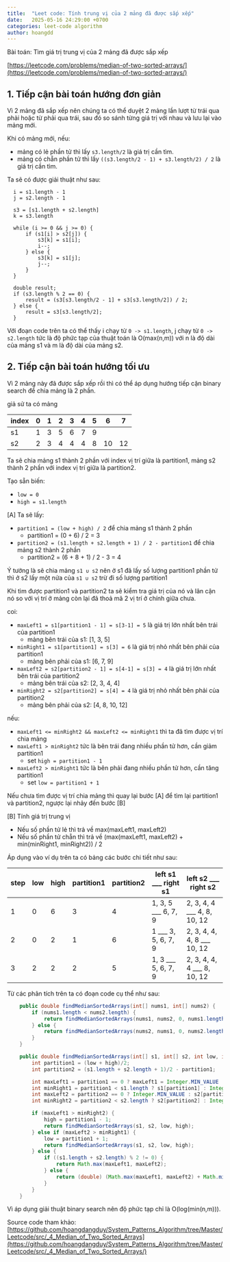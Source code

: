 ```yaml
---
title:  "Leet code: Tính trung vị của 2 mảng đã được sắp xếp"
date:   2025-05-16 24:29:00 +0700
categories: leet-code algorithm
author: hoangdd
---
```

Bài toán: Tìm giá trị trung vị của 2 mảng đã được sắp xếp

[https://leetcode.com/problems/median-of-two-sorted-arrays/](https://leetcode.com/problems/median-of-two-sorted-arrays/)

## 1. Tiếp cận bài toán hướng đơn giản

Vì 2 mảng đã sắp xếp nên chúng ta có thể duyệt 2 mảng lần lượt từ trái qua phải hoặc từ phải qua trái, sau đó so sánh từng giá trị với nhau và lưu lại vào mảng mới.

Khi có mảng mới, nếu:
- mảng có lẻ phần tử thì lấy `s3.length/2` là giá trị cần tìm.
- mảng có chẵn phần tử thì lấy `((s3.length/2 - 1) + s3.length/2) / 2` là giá trị cần tìm.

Ta sẽ có được giải thuật như sau:

```text
  i = s1.length - 1
  j = s2.length - 1
  
  s3 = [s1.length + s2.length]
  k = s3.length
  
  while (i >= 0 && j >= 0) {
      if (s1[i] > s2[j]) {
          s3[k] = s1[i];
          i--;
      } else {
          s3[k] = s1[j];
          j--;
      }
  }
  
  double result;
  if (s3.length % 2 == 0) {
      result = (s3[s3.length/2 - 1] + s3[s3.length/2]) / 2;
  } else {
      result = s3[s3.length/2];
  }
```

Với đoạn code trên ta có thể thấy i chạy từ `0 -> s1.length`, j chạy từ `0 -> s2.length` tức là độ phức tạp của thuật toán là O(max(n,m)) với n là độ dài của mảng s1 và m là độ dài của mảng s2.

## 2. Tiếp cận bài toán hướng tối ưu

Vì 2 mảng này đã được sắp xếp rồi thì có thể áp dụng hướng tiếp cận binary search để chia mảng là 2 phần.

giả sử ta có mảng

<div class="container-fluid">
  <div class="row">
    <div class="col-md-12 col-lg-10">
      <div class="table-responsive">
        <table class="table table-bordered">
          <thead>
            <tr>
              <th class="p-1 p-sm-2">index</th>
              <th class="p-1 p-sm-2">0</th>
              <th class="p-1 p-sm-2">1</th>
              <th class="p-1 p-sm-2">2</th>
              <th class="p-1 p-sm-2">3</th>
              <th class="p-1 p-sm-2">4</th>
              <th class="p-1 p-sm-2">5</th>
              <th class="p-1 p-sm-2">6</th>
              <th class="p-1 p-sm-2">7</th>
            </tr>
          </thead>
          <tbody>
            <tr>
              <td class="p-1 p-sm-2">s1</td>
              <td class="p-1 p-sm-2">1</td>
              <td class="p-1 p-sm-2">3</td>
              <td class="p-1 p-sm-2">5</td>
              <td class="p-1 p-sm-2">6</td>
              <td class="p-1 p-sm-2">7</td>
              <td class="p-1 p-sm-2">9</td>
              <td class="p-1 p-sm-2"></td>
              <td class="p-1 p-sm-2"></td>
            </tr>
            <tr>
              <td class="p-1 p-sm-2">s2</td>
              <td class="p-1 p-sm-2">2</td>
              <td class="p-1 p-sm-2">3</td>
              <td class="p-1 p-sm-2">4</td>
              <td class="p-1 p-sm-2">4</td>
              <td class="p-1 p-sm-2">4</td>
              <td class="p-1 p-sm-2">8</td>
              <td class="p-1 p-sm-2">10</td>
              <td class="p-1 p-sm-2">12</td>
            </tr>
          </tbody>
        </table>
      </div>
    </div>
  </div>
</div>

Ta sẽ chia mảng s1 thành 2 phần với index vị trí giữa là partition1, mảng s2 thành 2 phần với index vị trí giữa là partition2.

Tạo sẵn biến:
- `low = 0`
- `high = s1.length`

[A] Ta sẽ lấy:
- `partition1 = (low + high) / 2` để chia mảng s1 thành 2 phần
  + partition1 = (0 + 6) / 2 = 3
- `partition2 = (s1.length + s2.length + 1) / 2 - partition1` để chia mảng s2 thành 2 phần
  + partition2 = (6 + 8 + 1) / 2 - 3 = 4

Ý tưởng là sẽ chia mảng `s1 ∪ s2` nên ở s1 đã lấy số lượng partition1 phần tử thì ở s2 lấy một nửa của `s1 ∪ s2` trừ đi số lượng partition1

Khi tìm được partition1 và partition2 ta sẽ kiểm tra giá trị của nó và lân cận nó so với vị trí ở mảng còn lại đã thoả mã 2 vị trí ở chính giữa chưa.

coi:
- `maxLeft1 = s1[partition1 - 1] = s[3-1] = 5` là giá trị lớn nhất bên trái của partition1
  + mảng bên trái của s1: [1, 3, 5]
- `minRight1 = s1[partition1] = s[3] = 6` là giá trị nhỏ nhất bên phải của partition1
  + mảng bên phải của s1: [6, 7, 9]
- `maxLeft2 = s2[partition2 - 1] = s[4-1] = s[3] = 4` là giá trị lớn nhất bên trái của partition2
  + mảng bên trái của s2: [2, 3, 4, 4]
- `minRight2 = s2[partition2] = s[4] = 4` là giá trị nhỏ nhất bên phải của partition2
  + mảng bên phải của s2: [4, 8, 10, 12]

nếu:
- `maxLeft1 <= minRight2 && maxLeft2 <= minRight1` thì ta đã tìm được vị trí chia mảng
- `maxLeft1 > minRight2` tức là bên trái đang nhiều phần tử hơn, cần giảm partition1
  + set `high = partition1 - 1`
- `maxLeft2 > minRight1` tức là bên phải đang nhiều phần tử hơn, cần tăng partition1
  + set `low = partition1 + 1`

Nếu chưa tìm được vị trí chia mảng thì quay lại bước [A] để tìm lại partition1 và partition2, ngược lại nhảy đến bước [B]

[B] Tính giá trị trung vị
- Nếu số phần tử lẻ thì trả về max(maxLeft1, maxLeft2)
- Nếu số phần tử chẵn thì trả về (max(maxLeft1, maxLeft2) + min(minRight1, minRight2)) / 2

Áp dụng vào ví dụ trên ta có bảng các bước chi tiết như sau:

<div class="container-fluid">
  <div class="row">
    <div class="col-md-12 col-lg-10">
      <div class="table-responsive">
        <table class="table table-bordered">
          <thead>
            <tr>
              <th class="p-1 p-sm-2"><b>step</b></th>
              <th class="p-1 p-sm-2"><b>low</b></th>
              <th class="p-1 p-sm-2"><b>high</b></th>
              <th class="p-1 p-sm-2"><b>partition1</b></th>
              <th class="p-1 p-sm-2"><b>partition2</b></th>
              <th class="p-1 p-sm-2"><b>left s1 ___ right s1</b></th>
              <th class="p-1 p-sm-2"><b>left s2 ___ right s2</b></th>
            </tr>
          </thead>
          <tbody>
            <tr>
              <td class="p-1 p-sm-2">1</td>
              <td class="p-1 p-sm-2">0</td>
              <td class="p-1 p-sm-2">6</td>
              <td class="p-1 p-sm-2">3</td>
              <td class="p-1 p-sm-2">4</td>
              <td class="p-1 p-sm-2">1, 3, 5 ___ 6, 7, 9</td>
              <td class="p-1 p-sm-2">2, 3, 4, 4 ___ 4, 8, 10, 12</td>
            </tr>
            <tr>
              <td class="p-1 p-sm-2">2</td>
              <td class="p-1 p-sm-2">0</td>
              <td class="p-1 p-sm-2">2</td>
              <td class="p-1 p-sm-2">1</td>
              <td class="p-1 p-sm-2">6</td>
              <td class="p-1 p-sm-2">1 ___ 3, 5, 6, 7, 9</td>
              <td class="p-1 p-sm-2">2, 3, 4, 4, 4, 8 ___ 10, 12</td>
            </tr>
            <tr>
              <td class="p-1 p-sm-2">3</td>
              <td class="p-1 p-sm-2">2</td>
              <td class="p-1 p-sm-2">2</td>
              <td class="p-1 p-sm-2">2</td>
              <td class="p-1 p-sm-2">5</td>
              <td class="p-1 p-sm-2">1, 3 ___ 5, 6, 7, 9</td>
              <td class="p-1 p-sm-2">2, 3, 4, 4, 4 ___ 8, 10, 12</td>
            </tr>
          </tbody>
        </table>
      </div>
    </div>
  </div>
</div>

Từ các phân tích trên ta có đoạn code cụ thể như sau:

```java
    public double findMedianSortedArrays(int[] nums1, int[] nums2) {
        if (nums1.length < nums2.length) {
            return findMedianSortedArrays(nums1, nums2, 0, nums1.length);
        } else {
            return findMedianSortedArrays(nums2, nums1, 0, nums2.length);
        }
    }

    public double findMedianSortedArrays(int[] s1, int[] s2, int low, int high) {
        int partition1 = (low + high)/2;
        int partition2 = (s1.length + s2.length + 1)/2 - partition1;

        int maxLeft1 = partition1 == 0 ? maxLeft1 = Integer.MIN_VALUE : s1[partition1-1];
        int minRight1 = partition1 < s1.length ? s1[partition1] : Integer.MAX_VALUE;
        int maxLeft2 = partition2 == 0 ? Integer.MIN_VALUE : s2[partition2-1];
        int minRight2 = partition2 < s2.length ? s2[partition2] : Integer.MAX_VALUE;

        if (maxLeft1 > minRight2) {
            high = partition1 - 1;
            return findMedianSortedArrays(s1, s2, low, high);
        } else if (maxLeft2 > minRight1) {
            low = partition1 + 1;
            return findMedianSortedArrays(s1, s2, low, high);
        } else {
            if ((s1.length + s2.length) % 2 != 0) {
                return Math.max(maxLeft1, maxLeft2);
            } else {
                return (double) (Math.max(maxLeft1, maxLeft2) + Math.min(minRight1, minRight2)) / 2;
            }
        }
    }
```

Vì áp dụng giải thuật binary search nên độ phức tạp chỉ là O(log(min(n,m))).

Source code tham khảo: [https://github.com/hoangdangduy/System_Patterns_Algorithm/tree/Master/Leetcode/src/_4_Median_of_Two_Sorted_Arrays](https://github.com/hoangdangduy/System_Patterns_Algorithm/tree/Master/Leetcode/src/_4_Median_of_Two_Sorted_Arrays/)